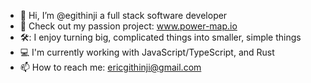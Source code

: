 - 👋 Hi, I’m @egithinji a full stack software developer
- :rocket: Check out my passion project: www.power-map.io
- 🛠️: I enjoy turning big, complicated things into smaller, simple things
- :computer:  I'm currently working with JavaScript/TypeScript, and Rust
- 📫 How to reach me: ericgithinji@gmail.com

<!---
egithinji/egithinji is a ✨ special ✨ repository because its `README.md` (this file) appears on your GitHub profile.
You can click the Preview link to take a look at your changes.
--->
